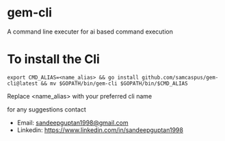 # gem-cli
A command line executer for ai based command execution


# To install the Cli 


```shell
export CMD_ALIAS=<name_alias> && go install github.com/samcaspus/gem-cli@latest && mv $GOPATH/bin/gem-cli $GOPATH/bin/$CMD_ALIAS
```

Replace <name_alias> with your preferred cli name

for any suggestions contact 

- Email: sandeepguptan1998@gmail.com
- Linkedin: https://www.linkedin.com/in/sandeepguptan1998
